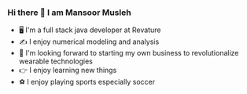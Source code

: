 ### Hi there 👋 I am Mansoor Musleh
- 🖥️	 I'm a full stack java developer at Revature
- ✍️ I enjoy numerical modeling and analysis
- 🌱 I'm looking forward to starting my own business to revolutionalize wearable technologies
- 👉 I enjoy learning new things 
- ⚽ I enjoy playing sports especially soccer
<!--
**mannyRV/mannyRV** is a ✨ _special_ ✨ repository because its `README.md` (this file) appears on your GitHub profile.

Here are some ideas to get you started:

- 🔭 I’m currently working on ...
- 🌱 I’m currently learning ...
- 👯 I’m looking to collaborate on ...
- 🤔 I’m looking for help with ...
- 💬 Ask me about ...
- 📫 How to reach me: ...
- 😄 Pronouns: ...
- ⚡ Fun fact: ...
-->
